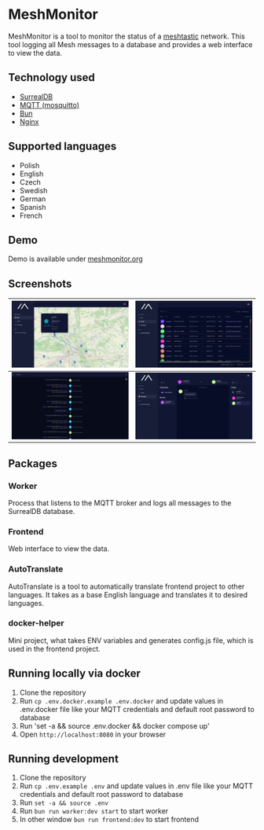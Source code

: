 # MeshMonitor 
MeshMonitor is a tool to monitor the status of a [meshtastic](https://meshtastic.org/) network. 
This tool logging all Mesh messages to a database and provides a web interface to view the data.

## Technology used
- [SurrealDB](https://github.com/surrealdb/surrealdb)
- [MQTT (mosquitto)](https://github.com/eclipse-mosquitto/mosquitto)
- [Bun](https://github.com/oven-sh/bun)
- [Nginx](https://github.com/nginx/nginx)

## Supported languages
- Polish
- English
- Czech
- Swedish
- German
- Spanish
- French


## Demo
Demo is available under [meshmonitor.org](https://meshmonitor.org/)


## Screenshots

| [![Map view](.github/images/map.png)](.github/images/map.png) | [![Nodes view](.github/images/nodes.png)](.github/images/nodes.png)       |
|--------------------------------|-----------------------------------------------|
| [![Timeline view](.github/images/timeline.png)](.github/images/timeline.png) | [![Messages view](.github/images/messages.png)](.github/images/messages.png) |


## Packages

### Worker
Process that listens to the MQTT broker and logs all messages to the SurrealDB database.

### Frontend
Web interface to view the data.

### AutoTranslate
AutoTranslate is a tool to automatically translate frontend project to other languages. It takes as a base English language and translates it to desired languages.

### docker-helper
Mini project, what takes ENV variables and generates config.js file, which is used in the frontend project.


## Running locally via docker
1. Clone the repository
2. Run `cp .env.docker.example .env.docker` and update values in .env.docker file like your MQTT credentials and default root password to database
3. Run 'set -a && source .env.docker && docker compose up'
4. Open `http://localhost:8080` in your browser


## Running development
1. Clone the repository
2. Run `cp .env.example .env` and update values in .env file like your MQTT credentials and default root password to database
3. Run `set -a && source .env`
4. Run `bun run worker:dev start` to start worker
5. In other window `bun run frontend:dev` to start frontend